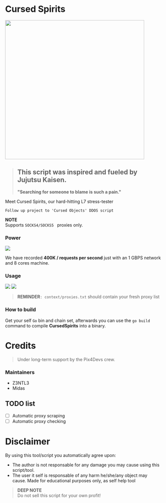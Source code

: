 # Cursed Spirits

<img src="https://www.hindustantimes.com/ht-img/img/2023/07/28/1600x900/Screenshot_2023-07-27_234919_1690524990508_1690525009794.png" width="450" class="frame">

> ## This script was inspired and fueled by **Jujutsu Kaisen**.
>
> **"Searching for someone to blame is such a pain."**

Meet Cursed Spirits, our hard-hitting L7 stress-tester

```
Follow up project to 'Cursed Objects' DDOS script
```

**NOTE** <br>
Supports `SOCKS4/SOCKS5 ` proxies only.

### Power

<img src="https://images-ext-1.discordapp.net/external/H9bTk-XvqRyQ5JjHgx19_mU1P6G_KsDS2_4USksEYLU/https/camo.githubusercontent.com/56f79ca67dbc72081b9619508e3e6b256e4621ba1953db2ce6710cceddfc0a72/68747470733a2f2f6d656469612e646973636f72646170702e6e65742f6174746163686d656e74732f3935363331303834303436343737333230302f313134333435303535323730363031313235362f696d6167652e706e673f77696474683d31343430266865696768743d363038?width=1440&height=607" >

We have recorded **400K / requests per second** just with an 1 GBPS network and 8 cores machine.

### Usage

<img src="https://media.discordapp.net/attachments/956310840464773200/1143861730011791491/image.png?width=951&height=510">
<img src="https://media.discordapp.net/attachments/956310840464773200/1143861784042807306/image.png?width=1141&height=504">

> **REMINDER**`: context/proxies.txt` should contain your fresh proxy list

### How to build

Get your self `Go` bin and chain set, afterwards you can use the `go build` command to compile **CursedSpirits** into a binary.

# Credits

> Under long-term support by the Pix4Devs crew.

### Maintainers

- Z3NTL3
- Midas

## TODO list

- [ ] Automatic proxy scraping
- [ ] Automatic proxy checking

# Disclaimer

By using this tool/script you automatically agree upon:

- The author is not responsable for any damage you may cause using this script/tool.
- The user it self is responsable of any harm he/she/any object may cause.
  Made for educational purposes only, as self help tool

> **DEEP NOTE**<br>
> Do not sell this script for your own profit!
